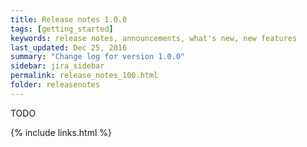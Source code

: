 ```yaml
---
title: Release notes 1.0.0
tags: [getting_started]
keywords: release notes, announcements, what's new, new features
last_updated: Dec 25, 2016
summary: "Change log for version 1.0.0"
sidebar: jira_sidebar
permalink: release_notes_100.html
folder: releasenotes
---
```


TODO

{% include links.html %}
